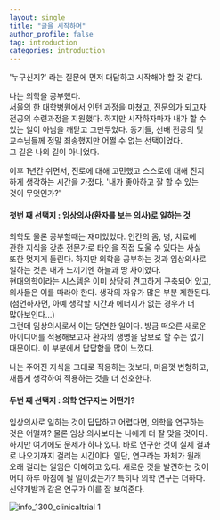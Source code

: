 ```yaml
---
layout: single
title: "글을 시작하며"
author_profile: false
tag: introduction
categories: introduction
---
```


'누구신지?' 라는 질문에 먼저 대답하고 시작해야 할 것 같다.  
 
나는 의학을 공부했다.  
서울의 한 대학병원에서 인턴 과정을 마쳤고, 전문의가 되고자  
전공의 수련과정을 지원했다. 하지만 시작하자마자 내가 할 수  
있는 일이 아님을 깨닫고 그만두었다. 동기들, 선배 전공의 및  
교수님들께 정말 죄송했지만 어쩔 수 없는 선택이었다.  
그 길은 나의 길이 아니었다.  
 
이후 1년간 쉬면서, 진로에 대해 고민했고 스스로에 대해 진지  
하게 생각하는 시간을 가졌다. '내가 좋아하고 잘 할 수 있는  
것이 무엇인가?'
 
#### 첫번 째 선택지 : 임상의사(환자를 보는 의사)로 일하는 것  
 
의학도 물론 공부할때는 재미있었다. 인간의 몸, 병, 치료에  
관한 지식을 갖춘 전문가로 타인을 직접 도울 수 있다는 사실  
또한 멋지게 들린다. 하지만 의학을 공부하는 것과 임상의사로  
일하는 것은 내가 느끼기엔 하늘과 땅 차이였다.  
현대의학이라는 시스템은 이미 상당히 견고하게 구축되어 있고,  
의사들은 이를 따라야 한다. 생각의 자유가 많은 부분 제한된다.  
(첨언하자면, 아예 생각할 시간과 에너지가 없는 경우가 더   
많아보인다…)  
그런데 임상의사로서 이는 당연한 일이다. 방금 떠오른 새로운  
아이디어를 적용해보고자 환자의 생명을 담보로 할 수는 없기  
때문이다. 이 부분에서 답답함을 많이 느꼈다.  
 
나는 주어진 지식을 그대로 적용하는 것보다, 마음껏 변형하고,  
새롭게 생각하여 적용하는 것을 더 선호한다.  
 
#### 두번 째 선택지 : 의학 연구자는 어떤가?  

임상의사로 일하는 것이 답답하고 어렵다면, 의학을 연구하는  
것은 어떨까? 물론 임상 의사보다는 나에게 더 잘 맞을 것이다.  
하지만 여기에도 문제가 하나 있다. 바로 연구한 것이 실제 결과  
로 나오기까지 걸리는 시간이다. 일단, 연구라는 자체가 원래  
오래 걸리는 일임은 이해하고 있다. 새로운 것을 발견하는 것이  
어디 하루 아침에 될 일이겠는가? 특히나 의학 연구는 더하다.  
신약개발과 같은 연구가 이를 잘 보여준다. 

![info_1300_clinicaltrial 1](https://user-images.githubusercontent.com/34860302/50129787-f1c7fa00-02bd-11e9-990a-cb91e4671cc7.jpg)

